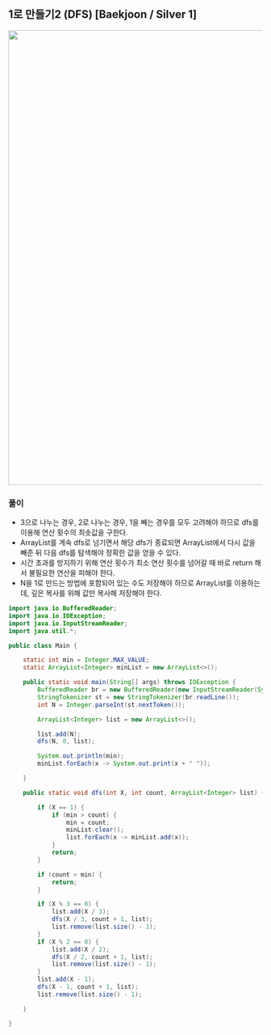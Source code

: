 ## 1로 만들기2 (DFS) [Baekjoon / Silver 1]

<img src="https://user-images.githubusercontent.com/35963403/196457666-76b353cc-ecc5-46d1-9f72-0261bc0a97b0.png" width="900">

### 풀이

- 3으로 나누는 경우, 2로 나누는 경우, 1을 빼는 경우를 모두 고려해야 하므로 dfs를 이용해 연산 횟수의 최솟값을 구한다.
- ArrayList를 계속 dfs로 넘기면서 해당 dfs가 종료되면 ArrayList에서 다시 값을 빼준 뒤 다음 dfs를 탐색해야 정확한 값을 얻을 수 있다.
- 시간 초과를 방지하기 위해 연산 횟수가 최소 연산 횟수를 넘어갈 때 바로 return 해서 불필요한 연산을 피해야 한다.
- N을 1로 만드는 방법에 포함되어 있는 수도 저장해야 하므로 ArrayList를 이용하는데, 깊은 복사를 위해 값만 복사해 저장해야 한다.

```java
import java.io.BufferedReader;
import java.io.IOException;
import java.io.InputStreamReader;
import java.util.*;

public class Main {

    static int min = Integer.MAX_VALUE;
    static ArrayList<Integer> minList = new ArrayList<>();

    public static void main(String[] args) throws IOException {
        BufferedReader br = new BufferedReader(new InputStreamReader(System.in));
        StringTokenizer st = new StringTokenizer(br.readLine());
        int N = Integer.parseInt(st.nextToken());

        ArrayList<Integer> list = new ArrayList<>();

        list.add(N);
        dfs(N, 0, list);

        System.out.println(min);
        minList.forEach(x -> System.out.print(x + " "));

    }

    public static void dfs(int X, int count, ArrayList<Integer> list) {

        if (X == 1) {
            if (min > count) {
                min = count;
                minList.clear();
                list.forEach(x -> minList.add(x));
            }
            return;
        }

        if (count > min) {
            return;
        }

        if (X % 3 == 0) {
            list.add(X / 3);
            dfs(X / 3, count + 1, list);
            list.remove(list.size() - 1);
        }
        if (X % 2 == 0) {
            list.add(X / 2);
            dfs(X / 2, count + 1, list);
            list.remove(list.size() - 1);
        }
        list.add(X - 1);
        dfs(X - 1, count + 1, list);
        list.remove(list.size() - 1);

    }

}
```